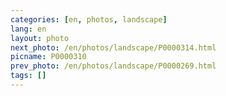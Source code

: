 ```yaml
---
categories: [en, photos, landscape]
lang: en
layout: photo
next_photo: /en/photos/landscape/P0000314.html
picname: P0000310
prev_photo: /en/photos/landscape/P0000269.html
tags: []
---
```

